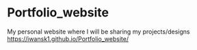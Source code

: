 # Portfolio_website
My personal website where I will be sharing my projects/designs
https://iwansk1.github.io/Portfolio_website/
